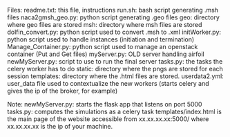 Files:
readme.txt: this file, instructions
run.sh: bash script generating .msh files
naca2gmsh_geo.py: python script generating .geo files
geo: directory where geo files are stored
msh: directory where msh files are stored
dolfin_convert.py: python script used to convert .msh to .xml
initWorker.py: python script used to handle instances (initiation and termination)
Manage_Container.py: python script used to manage an openstack container (Put and Get files)
myServer.py: OLD server handling airfoil
newMyServer.py: script to use to run the final server
tasks.py: the tasks the celery worker has to do
static: directory where the pngs are stored for each session
templates: directory where the .html files are stored. 
userdata2.yml: user_data file used to contextualize the new workers (starts celery and gives the ip of the broker, for example)

Note:
newMyServer.py: starts the flask app that listens on port 5000
tasks.py: computes the simulations as a celery task
templates/index.html is the main page of the website accessible from xx.xx.xx.xx:5000/ where xx.xx.xx.xx is the ip of your machine.